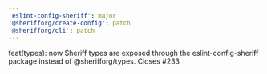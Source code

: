```yaml
---
'eslint-config-sheriff': major
'@sherifforg/create-config': patch
'@sherifforg/cli': patch
---
```


feat(types): now Sheriff types are exposed through the eslint-config-sheriff package instead of @sherifforg/types.
Closes #233
